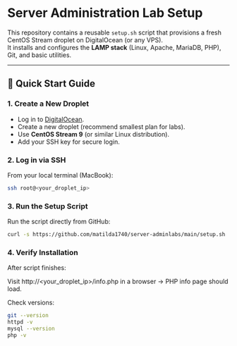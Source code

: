 # Server Administration Lab Setup

This repository contains a reusable `setup.sh` script that provisions a fresh CentOS Stream droplet on DigitalOcean (or any VPS).  
It installs and configures the **LAMP stack** (Linux, Apache, MariaDB, PHP), Git, and basic utilities.  

---

## 🚀 Quick Start Guide

### 1. Create a New Droplet
- Log in to [DigitalOcean](https://cloud.digitalocean.com/).
- Create a new droplet (recommend smallest plan for labs).
- Use **CentOS Stream 9** (or similar Linux distribution).
- Add your SSH key for secure login.

### 2. Log in via SSH
From your local terminal (MacBook):  
```bash
ssh root@<your_droplet_ip>
```

### 3. Run the Setup Script
Run the script directly from GitHub:
```bash
curl -s https://github.com/matilda1740/server-adminlabs/main/setup.sh | bash
```

### 4. Verify Installation

After script finishes:

Visit http://<your_droplet_ip>/info.php in a browser → PHP info page should load.

Check versions:
```bash
git --version
httpd -v
mysql --version
php -v
```
